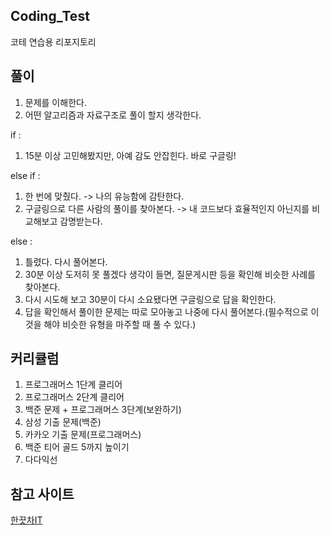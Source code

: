 ## Coding_Test
코테 연습용 리포지토리

## 풀이
1. 문제를 이해한다.  
2. 어떤 알고리즘과 자료구조로 풀이 할지 생각한다.  

if :  
1. 15분 이상 고민해봤지만, 아예 감도 안잡힌다. 바로 구글링! 

else if :  
1. 한 번에 맞췄다. -> 나의 유능함에 감탄한다.  
2. 구글링으로 다른 사람의 풀이를 찾아본다. -> 내 코드보다 효율적인지 아닌지를 비교해보고 감명받는다.  

else :  
1. 틀렸다. 다시 풀어본다.  
2. 30분 이상 도저히 못 풀겠다 생각이 들면, 질문게시판 등을 확인해 비슷한 사례를 찾아본다.  
3. 다시 시도해 보고 30분이 다시 소요됐다면 구글링으로 답을 확인한다.  
4. 답을 확인해서 풀이한 문제는 따로 모아놓고 나중에 다시 풀어본다.(필수적으로 이것을 해야 비슷한 유형을 마주할 때 풀 수 있다.)  

## 커리큘럼
1. 프로그래머스 1단계 클리어
2. 프로그래머스 2단계 클리어
3. 백준 문제 + 프로그래머스 3단계(보완하기)
4. 삼성 기출 문제(백준)
5. 카카오 기출 문제(프로그래머스)
6. 백준 티어 골드 5까지 높이기
7. 다다익선

## 참고 사이트
[한끗차IT](https://thinline-it.tistory.com/8)
